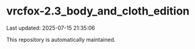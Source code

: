# vrcfox-2.3_body_and_cloth_edition

Last updated: 2025-07-15 21:35:06

This repository is automatically maintained.
